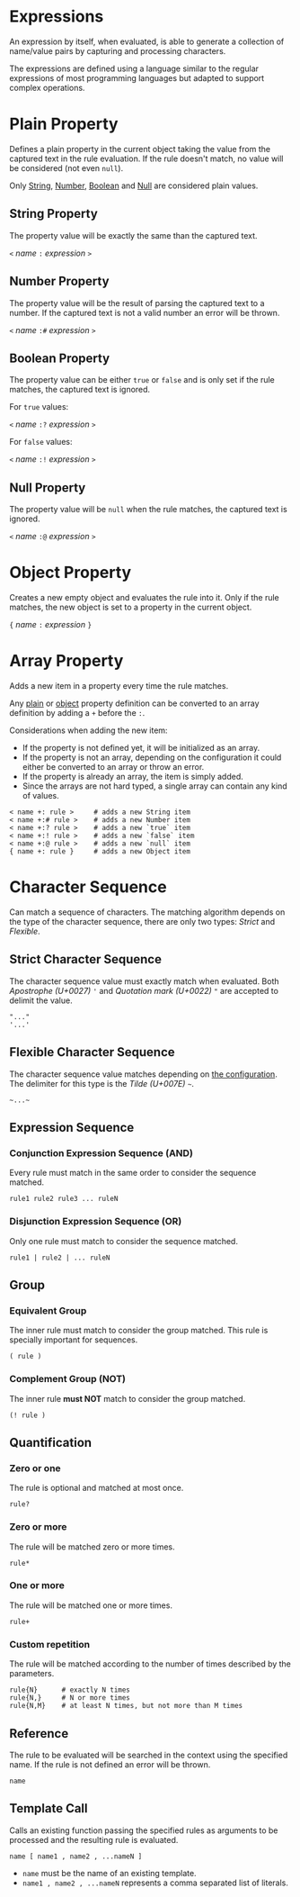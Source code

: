 # Expressions

An expression by itself, when evaluated, is able to generate a collection of name/value pairs by capturing and processing characters.

The expressions are defined using a language similar to the regular expressions of most programming languages but adapted to support complex operations.

# Plain Property

Defines a plain property in the current object taking the value from the captured text in the rule evaluation. If the rule doesn't match, no value will be considered (not even `null`).

Only [String](#string-property), [Number](#number-property), [Boolean](#boolean-property) and [Null](#null-property) are considered plain values.

## String Property

The property value will be exactly the same than the captured text.

`<` *name* `:` *expression* `>`

## Number Property

The property value will be the result of parsing the captured text to a number. If the captured text is not a valid number an error will be thrown.

`<` *name* `:#` *expression* `>`

## Boolean Property

The property value can be either `true` or `false` and is only set if the rule matches, the captured text is ignored.

For `true` values:

`<` *name* `:?` *expression* `>`

For `false` values:

`<` *name* `:!` *expression* `>`

## Null Property

The property value will be `null` when the rule matches, the captured text is ignored.

`<` *name* `:@` *expression* `>`

# Object Property

Creates a new empty object and evaluates the rule into it. Only if the rule matches, the new object is set to a property in the current object.

`{` *name* `:` *expression* `}`

# Array Property

Adds a new item in a property every time the rule matches.

Any [plain](#plain-property-rule) or [object](#object-property-rule) property definition can be converted to an array definition by adding a `+` before the `:`.

Considerations when adding the new item:

- If the property is not defined yet, it will be initialized as an array.
- If the property is not an array, depending on the configuration it could either be converted to an array or throw an error.
- If the property is already an array, the item is simply added.
- Since the arrays are not hard typed, a single array can contain any kind of values.

```
< name +: rule >     # adds a new String item
< name +:# rule >    # adds a new Number item
< name +:? rule >    # adds a new `true` item
< name +:! rule >    # adds a new `false` item
< name +:@ rule >    # adds a new `null` item
{ name +: rule }     # adds a new Object item
```

# Character Sequence

Can match a sequence of characters. The matching algorithm depends on the type of the character sequence, there are only two types: _Strict_ and _Flexible_.

## Strict Character Sequence

The character sequence value must exactly match when evaluated. Both *Apostrophe (U+0027)* `'` and *Quotation mark (U+0022)* `"` are accepted to delimit the value.

```
"..."
'...'
```

## Flexible Character Sequence

The character sequence value matches depending on [the configuration](#flexible-literal-configuration). The delimiter for this type is the *Tilde (U+007E)* `~`.


```
~...~
```

## Expression Sequence

### Conjunction Expression Sequence (AND)

Every rule must match in the same order to consider the sequence matched.

```
rule1 rule2 rule3 ... ruleN
```

### Disjunction Expression Sequence (OR)

Only one rule must match to consider the sequence matched.

```
rule1 | rule2 | ... ruleN
```

## Group

### Equivalent Group

The inner rule must match to consider the group matched. This rule is specially important for sequences.

```
( rule )
```

### Complement Group (NOT)

The inner rule **must NOT** match to consider the group matched.

```
(! rule )
```

## Quantification

### Zero or one

The rule is optional and matched at most once.

`rule?`

### Zero or more

The rule will be matched zero or more times.

```
rule*
```

### One or more

The rule will be matched one or more times.

```
rule+
```

### Custom repetition

The rule will be matched according to the number of times described by the parameters.

```
rule{N}      # exactly N times
rule{N,}     # N or more times
rule{N,M}    # at least N times, but not more than M times
```

## Reference

The rule to be evaluated will be searched in the context using the specified name. If the rule is not defined an error will be thrown.

```
name
```

## Template Call

Calls an existing function passing the specified rules as arguments to be processed and the resulting rule is evaluated.

```
name [ name1 , name2 , ...nameN ]
```

- `name` must be the name of an existing template.
- `name1 , name2 , ...nameN` represents a comma separated list of literals.

